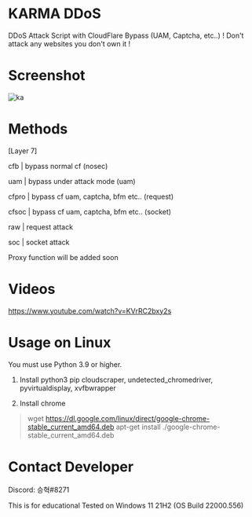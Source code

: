 # KARMA DDoS
 DDoS Attack Script with CloudFlare Bypass (UAM, Captcha, etc..)
 ! Don't attack any websites you don't own it !

# Screenshot
 ![ka](https://user-images.githubusercontent.com/87601386/159179117-cc488178-fa98-41e5-96d2-ad05d96235e4.png)

# Methods
  [Layer 7]
  
 cfb | bypass normal cf (nosec)
 
 uam | bypass under attack mode (uam)
 
 cfpro | bypass cf uam, captcha, bfm etc.. (request)
 
 cfsoc | bypass cf uam, captcha, bfm etc.. (socket)
 
 raw | request attack
 
 soc | socket attack

 Proxy function will be added soon

# Videos

https://www.youtube.com/watch?v=KVrRC2bxy2s

# Usage on Linux

You must use Python 3.9 or higher.
1. Install python3 pip
 cloudscraper, 
 undetected_chromedriver, 
 pyvirtualdisplay, 
 xvfbwrapper

2. Install chrome
> wget https://dl.google.com/linux/direct/google-chrome-stable_current_amd64.deb
> apt-get install ./google-chrome-stable_current_amd64.deb

# Contact Developer
 Discord: 승혁#8271

This is for educational
Tested on Windows 11 21H2 (OS Build 22000.556)
